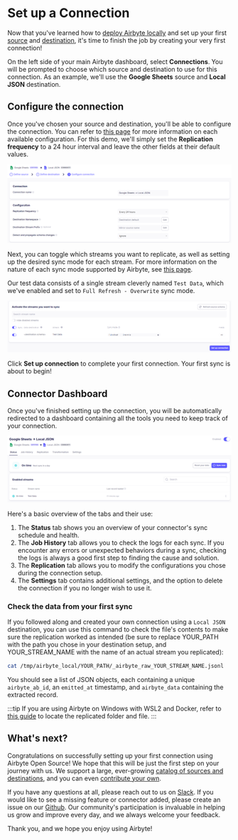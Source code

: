 # Set up a Connection

Now that you've learned how to [deploy Airbyte locally](./readme.md) and set up your first [source](./add-a-source) and [destination](./add-a-destination), it's time to finish the job by creating your very first connection!

On the left side of your main Airbyte dashboard, select **Connections**. You will be prompted to choose which source and destination to use for this connection. As an example, we'll use the **Google Sheets** source and **Local JSON** destination.

## Configure the connection

Once you've chosen your source and destination, you'll be able to configure the connection. You can refer to [this page](https://docs.airbyte.com/cloud/managing-airbyte-cloud/configuring-connections) for more information on each available configuration. For this demo, we'll simply set the **Replication frequency** to a 24 hour interval and leave the other fields at their default values.

![Connection config](../../.gitbook/assets/set-up-a-connection/getting-started-connection-config.png)

Next, you can toggle which streams you want to replicate, as well as setting up the desired sync mode for each stream. For more information on the nature of each sync mode supported by Airbyte, see [this page](https://docs.airbyte.com/understanding-airbyte/connections/#sync-modes).

Our test data consists of a single stream cleverly named `Test Data`, which we've enabled and set to `Full Refresh - Overwrite` sync mode.

![Stream config](../../.gitbook/assets/set-up-a-connection/getting-started-connection-streams.png)

Click **Set up connection** to complete your first connection. Your first sync is about to begin!

## Connector Dashboard

Once you've finished setting up the connection, you will be automatically redirected to a dashboard containing all the tools you need to keep track of your connection.

![Connection dashboard](../../.gitbook/assets/set-up-a-connection/getting-started-connection-success.png)

Here's a basic overview of the tabs and their use:

1. The **Status** tab shows you an overview of your connector's sync schedule and health.
2. The **Job History** tab allows you to check the logs for each sync. If you encounter any errors or unexpected behaviors during a sync, checking the logs is always a good first step to finding the cause and solution.
3. The **Replication** tab allows you to modify the configurations you chose during the connection setup.
4. The **Settings** tab contains additional settings, and the option to delete the connection if you no longer wish to use it.

### Check the data from your first sync

If you followed along and created your own connection using a `Local JSON` destination, you can use this command to check the file's contents to make sure the replication worked as intended (be sure to replace YOUR_PATH with the path you chose in your destination setup, and YOUR_STREAM_NAME with the name of an actual stream you replicated):

```bash
cat /tmp/airbyte_local/YOUR_PATH/_airbyte_raw_YOUR_STREAM_NAME.jsonl
```

You should see a list of JSON objects, each containing a unique `airbyte_ab_id`, an `emitted_at` timestamp, and `airbyte_data` containing the extracted record.

:::tip 
If you are using Airbyte on Windows with WSL2 and Docker, refer to [this guide](/operator-guides/locating-files-local-destination) to locate the replicated folder and file.
:::

## What's next?

Congratulations on successfully setting up your first connection using Airbyte Open Source! We hope that this will be just the first step on your journey with us. We support a large, ever-growing [catalog of sources and destinations](/integrations/), and you can even [contribute your own](/connector-development/).

If you have any questions at all, please reach out to us on [Slack](https://slack.airbyte.io/). If you would like to see a missing feature or connector added, please create an issue on our [Github](https://github.com/airbytehq/airbyte). Our community's participation is invaluable in helping us grow and improve every day, and we always welcome your feedback.

Thank you, and we hope you enjoy using Airbyte!
